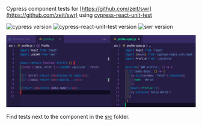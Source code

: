 Cypress component tests for [https://github.com/zeit/swr](https://github.com/zeit/swr) using [cypress-react-unit-test](https://github.com/bahmutov/cypress-react-unit-test)

![cypress version](https://img.shields.io/badge/cypress-5.5.0-brightgreen) ![cypress-react-unit-test version](https://img.shields.io/badge/cypress--react--unit--test-4.16.9-brightgreen) ![swr version](https://img.shields.io/badge/swr-0.3.8-brightgreen)

![Test code](images/test-code.png)

Find tests next to the component in the [src](src) folder.
